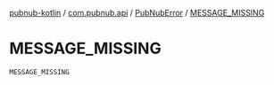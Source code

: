 [pubnub-kotlin](../../index.md) / [com.pubnub.api](../index.md) / [PubNubError](index.md) / [MESSAGE_MISSING](./-m-e-s-s-a-g-e_-m-i-s-s-i-n-g.md)

# MESSAGE_MISSING

`MESSAGE_MISSING`